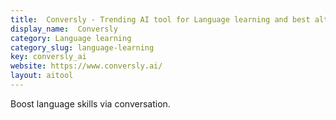 ```yaml
---
title:  Conversly - Trending AI tool for Language learning and best alternatives
display_name:  Conversly
category: Language learning
category_slug: language-learning
key: conversly_ai
website: https://www.conversly.ai/
layout: aitool
---
```


Boost language skills via conversation.
